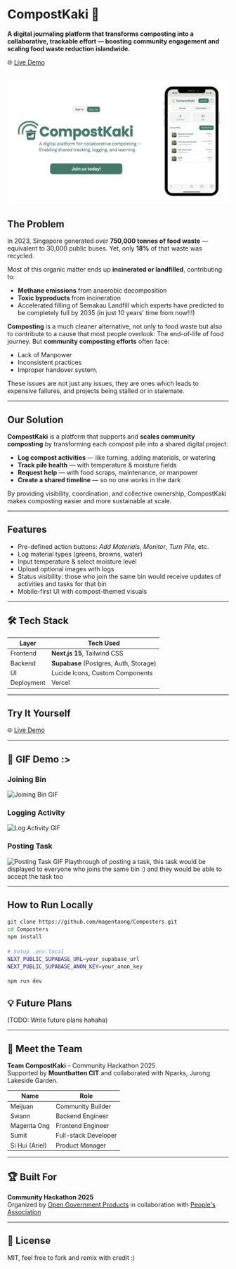 # CompostKaki 🌱

**A digital journaling platform that transforms composting into a collaborative, trackable effort — boosting community engagement and scaling food waste reduction islandwide.**

🌐 [Live Demo](https://compostkaki.vercel.app)  

![CompostKaki Banner](public/webbanner.jpg)
---

## The Problem

In 2023, Singapore generated over **750,000 tonnes of food waste** — equivalent to 30,000 public buses. Yet, only **18%** of that waste was recycled.

Most of this organic matter ends up **incinerated or landfilled**, contributing to:
- **Methane emissions** from anaerobic decomposition
- **Toxic byproducts** from incineration
- Accelerated filling of Semakau Landfill which experts have predicted to be completely full by 2035 (in just 10 years' time from now!!!)

**Composting** is a much cleaner alternative, not only to food waste but also to contribute to a cause that most people overlook: The end-of-life of food journey. But **community composting efforts** often face:
- Lack of Manpower
- Inconsistent practices
- Improper handover system.

These issues are not just any issues, they are ones which leads to expensive failures, and projects being stalled or in stalemate. 

---

## Our Solution

**CompostKaki** is a platform that supports and **scales community composting** by transforming each compost pile into a shared digital project:

- **Log compost activities** — like turning, adding materials, or watering
- **Track pile health** — with temperature & moisture fields
- **Request help** — with food scraps, maintenance, or manpower
- **Create a shared timeline** — so no one works in the dark

By providing visibility, coordination, and collective ownership, CompostKaki makes composting easier and more sustainable at scale.

---

## Features

- Pre-defined action buttons: *Add Materials*, *Monitor*, *Turn Pile*, etc.
- Log material types (greens, browns, water)
- Input temperature & select moisture level
- Upload optional images with logs
- Status visibility: those who join the same bin would receive updates of activities and tasks for that bin
- Mobile-first UI with compost-themed visuals

---

## 🛠️ Tech Stack

| Layer        | Tech Used                         |
|--------------|----------------------------------|
| Frontend     | **Next.js 15**, Tailwind CSS     |
| Backend      | **Supabase** (Postgres, Auth, Storage) |
| UI           | Lucide Icons, Custom Components  |
| Deployment   | Vercel                           |

---

## Try It Yourself
🌐 [Live Demo](https://compostkaki.vercel.app)

---

## 📸 GIF Demo :>

### Joining Bin 
![Joining Bin GIF](public/join-bin.gif)

### Logging Activity
![Log Activity GIF](public/log-activity.gif)

### Posting Task
![Posting Task GIF](public/posting-task.gif)
Playthrough of posting a task, this task would be displayed to everyone who joins the same bin :) and they would be able to accept the task too 

---
## How to Run Locally

```bash
git clone https://github.com/magentaong/Composters.git
cd Composters
npm install

# Setup .env.local
NEXT_PUBLIC_SUPABASE_URL=your_supabase_url
NEXT_PUBLIC_SUPABASE_ANON_KEY=your_anon_key

npm run dev
```

## 💡 Future Plans

(TODO: Write future plans hahaha)

---

## 👥 Meet the Team

**Team CompostKaki** – Community Hackathon 2025  
Supported by **Mountbatten CIT** and collaborated with Nparks, Jurong Lakeside Garden.

| Name           | Role                 |
|----------------|----------------------|
| Meijuan        | Community Builder    |
| Swann          | Backend Engineer     |
| Magenta Ong    | Frontend Engineer    |
| Sumit          | Full-stack Developer |
| Si Hui (Ariel) | Product Manager      |

---

## 🏆 Built For

**Community Hackathon 2025**  
Organized by [Open Government Products](https://community-hackathon.gov.sg) in collaboration with [People's Association](https://www.pa.gov.sg/our-programmes/pa-sparks/)

---

## 📜 License

MIT, feel free to fork and remix with credit :) 


